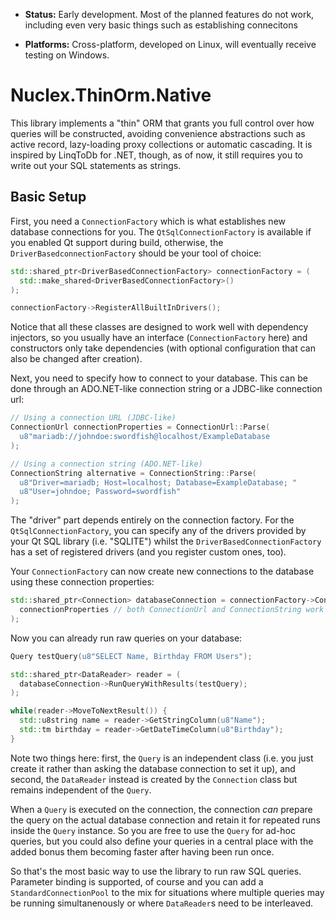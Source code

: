   - **Status:** Early development. Most of the planned features do not work,
    including even very basic things such as establishing connecitons

  - **Platforms:** Cross-platform, developed on Linux, will eventually
    receive testing on Windows.

Nuclex.ThinOrm.Native
======================

This library implements a "thin" ORM that grants you full control over how
queries will be constructed, avoiding convenience abstractions such as
active record, lazy-loading proxy collections or automatic cascading. It is
inspired by LinqToDb for .NET, though, as of now, it still requires you to
write out your SQL statements as strings.


Basic Setup
-----------

First, you need a `ConnectionFactory` which is what establishes new
database connections for you. The `QtSqlConnectionFactory` is available if
you enabled Qt support during build, otherwise, the
`DriverBasedconnectionFactory` should be your tool of choice:

```cpp
std::shared_ptr<DriverBasedConnectionFactory> connectionFactory = (
  std::make_shared<DriverBasedConnectionFactory>()
);

connectionFactory->RegisterAllBuiltInDrivers();
```

Notice that all these classes are designed to work well with dependency
injectors, so you usually have an interface (`ConnectionFactory` here)
and constructors only take dependencies (with optional configuration that
can also be changed after creation).

Next, you need to specify how to connect to your database. This can be done
through an ADO.NET-like connection string or a JDBC-like connection url:

```cpp
// Using a connection URL (JDBC-like)
ConnectionUrl connectionProperties = ConnectionUrl::Parse(
  u8"mariadb://johndoe:swordfish@localhost/ExampleDatabase
);

// Using a connection string (ADO.NET-like)
ConnectionString alternative = ConnectionString::Parse(
  u8"Driver=mariadb; Host=localhost; Database=ExampleDatabase; "
  u8"User=johndoe; Password=swordfish"
);
```

The "driver" part depends entirely on the connection factory. For the
`QtSqlConnectionFactory`, you can specify any of the drivers provided by your
Qt SQL library (i.e. "SQLITE") whilst the `DriverBasedConnectionFactory` has
a set of registered drivers (and you register custom ones, too).

Your `ConnectionFactory` can now create new connections to the database
using these connection properties:

```cpp
std::shared_ptr<Connection> databaseConnection = connectionFactory->Connect(
  connectionProperties // both ConnectionUrl and ConnectionString work here
);
```

Now you can already run raw queries on your database:

```cpp
Query testQuery(u8"SELECT Name, Birthday FROM Users");

std::shared_ptr<DataReader> reader = (
  databaseConnection->RunQueryWithResults(testQuery);
);

while(reader->MoveToNextResult()) {
  std::u8string name = reader->GetStringColumn(u8"Name");
  std::tm birthday = reader->GetDateTimeColumn(u8"Birthday");
}
```

Note two things here: first, the `Query` is an independent class (i.e. you
just create it rather than asking the database connection to set it up),
and second, the `DataReader` instead is created by the `Connection` class
but remains independent of the `Query`.

When a `Query` is executed on the connection, the connection *can* prepare
the query on the actual database connection and retain it for repeated runs
inside the `Query` instance. So you are free to use the `Query` for ad-hoc
queries, but you could also define your queries in a central place with
the added bonus them becoming faster after having been run once.

So that's the most basic way to use the library to run raw SQL queries.
Parameter binding is supported, of course and you can add
a `StandardConnectionPool` to the mix for situations where multiple queries
may be running simultanenously or where `DataReader`s need to be interleaved.
